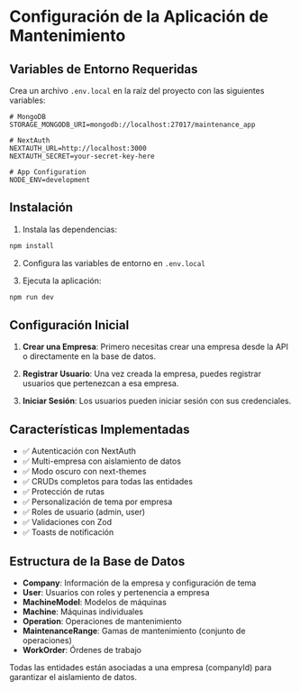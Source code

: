 # Configuración de la Aplicación de Mantenimiento

## Variables de Entorno Requeridas

Crea un archivo `.env.local` en la raíz del proyecto con las siguientes variables:

```env
# MongoDB
STORAGE_MONGODB_URI=mongodb://localhost:27017/maintenance_app

# NextAuth
NEXTAUTH_URL=http://localhost:3000
NEXTAUTH_SECRET=your-secret-key-here

# App Configuration
NODE_ENV=development
```

## Instalación

1. Instala las dependencias:
```bash
npm install
```

2. Configura las variables de entorno en `.env.local`

3. Ejecuta la aplicación:
```bash
npm run dev
```

## Configuración Inicial

1. **Crear una Empresa**: Primero necesitas crear una empresa desde la API o directamente en la base de datos.

2. **Registrar Usuario**: Una vez creada la empresa, puedes registrar usuarios que pertenezcan a esa empresa.

3. **Iniciar Sesión**: Los usuarios pueden iniciar sesión con sus credenciales.

## Características Implementadas

- ✅ Autenticación con NextAuth
- ✅ Multi-empresa con aislamiento de datos
- ✅ Modo oscuro con next-themes
- ✅ CRUDs completos para todas las entidades
- ✅ Protección de rutas
- ✅ Personalización de tema por empresa
- ✅ Roles de usuario (admin, user)
- ✅ Validaciones con Zod
- ✅ Toasts de notificación

## Estructura de la Base de Datos

- **Company**: Información de la empresa y configuración de tema
- **User**: Usuarios con roles y pertenencia a empresa
- **MachineModel**: Modelos de máquinas
- **Machine**: Máquinas individuales
- **Operation**: Operaciones de mantenimiento
- **MaintenanceRange**: Gamas de mantenimiento (conjunto de operaciones)
- **WorkOrder**: Órdenes de trabajo

Todas las entidades están asociadas a una empresa (companyId) para garantizar el aislamiento de datos.
